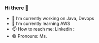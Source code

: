 ### Hi there 👋

- 🔭 I’m currently working on Java, Devops
- 🌱 I’m currently learning AWS
- 📫 How to reach me: Linkedin : 
- 😄 Pronouns: Ms.

